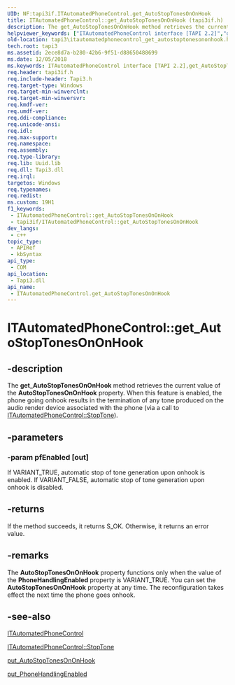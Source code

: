 ```yaml
---
UID: NF:tapi3if.ITAutomatedPhoneControl.get_AutoStopTonesOnOnHook
title: ITAutomatedPhoneControl::get_AutoStopTonesOnOnHook (tapi3if.h)
description: The get_AutoStopTonesOnOnHook method retrieves the current value of the AutoStopTonesOnOnHook property.
helpviewer_keywords: ["ITAutomatedPhoneControl interface [TAPI 2.2]","get_AutoStopTonesOnOnHook method","ITAutomatedPhoneControl.get_AutoStopTonesOnOnHook","ITAutomatedPhoneControl::get_AutoStopTonesOnOnHook","_tapi3_itautomatedphonecontrol_get_autostoptonesononhook","get_AutoStopTonesOnOnHook","get_AutoStopTonesOnOnHook method [TAPI 2.2]","get_AutoStopTonesOnOnHook method [TAPI 2.2]","ITAutomatedPhoneControl interface","tapi3.itautomatedphonecontrol_get_autostoptonesononhook","tapi3if/ITAutomatedPhoneControl::get_AutoStopTonesOnOnHook"]
old-location: tapi3\itautomatedphonecontrol_get_autostoptonesononhook.htm
tech.root: tapi3
ms.assetid: 2ece8d7a-b280-42b6-9f51-d88650488699
ms.date: 12/05/2018
ms.keywords: ITAutomatedPhoneControl interface [TAPI 2.2],get_AutoStopTonesOnOnHook method, ITAutomatedPhoneControl.get_AutoStopTonesOnOnHook, ITAutomatedPhoneControl::get_AutoStopTonesOnOnHook, _tapi3_itautomatedphonecontrol_get_autostoptonesononhook, get_AutoStopTonesOnOnHook, get_AutoStopTonesOnOnHook method [TAPI 2.2], get_AutoStopTonesOnOnHook method [TAPI 2.2],ITAutomatedPhoneControl interface, tapi3.itautomatedphonecontrol_get_autostoptonesononhook, tapi3if/ITAutomatedPhoneControl::get_AutoStopTonesOnOnHook
req.header: tapi3if.h
req.include-header: Tapi3.h
req.target-type: Windows
req.target-min-winverclnt: 
req.target-min-winversvr: 
req.kmdf-ver: 
req.umdf-ver: 
req.ddi-compliance: 
req.unicode-ansi: 
req.idl: 
req.max-support: 
req.namespace: 
req.assembly: 
req.type-library: 
req.lib: Uuid.lib
req.dll: Tapi3.dll
req.irql: 
targetos: Windows
req.typenames: 
req.redist: 
ms.custom: 19H1
f1_keywords:
 - ITAutomatedPhoneControl::get_AutoStopTonesOnOnHook
 - tapi3if/ITAutomatedPhoneControl::get_AutoStopTonesOnOnHook
dev_langs:
 - c++
topic_type:
 - APIRef
 - kbSyntax
api_type:
 - COM
api_location:
 - Tapi3.dll
api_name:
 - ITAutomatedPhoneControl.get_AutoStopTonesOnOnHook
---
```


# ITAutomatedPhoneControl::get_AutoStopTonesOnOnHook


## -description

The 
<b>get_AutoStopTonesOnOnHook</b> method retrieves the current value of the <b>AutoStopTonesOnOnHook</b> property. When this feature is enabled, the phone going onhook results in the termination of any tone produced on the audio render device associated with the phone (via a call to 
<a href="/windows/desktop/api/tapi3if/nf-tapi3if-itautomatedphonecontrol-stoptone">ITAutomatedPhoneControl::StopTone</a>).

## -parameters

### -param pfEnabled [out]

If VARIANT_TRUE, automatic stop of tone generation upon onhook is enabled. If VARIANT_FALSE, automatic stop of tone generation upon onhook is disabled.

## -returns

If the method succeeds, it returns S_OK. Otherwise, it returns an error value.

## -remarks

The <b>AutoStopTonesOnOnHook</b> property functions only when the value of the <b>PhoneHandlingEnabled</b> property is VARIANT_TRUE. You can set the <b>AutoStopTonesOnOnHook</b> property at any time. The reconfiguration takes effect the next time the phone goes onhook.

## -see-also

<a href="/windows/desktop/api/tapi3if/nn-tapi3if-itautomatedphonecontrol">ITAutomatedPhoneControl</a>



<a href="/windows/desktop/api/tapi3if/nf-tapi3if-itautomatedphonecontrol-stoptone">ITAutomatedPhoneControl::StopTone</a>



<a href="/windows/desktop/api/tapi3if/nf-tapi3if-itautomatedphonecontrol-put_autostoptonesononhook">put_AutoStopTonesOnOnHook</a>



<a href="/windows/desktop/api/tapi3if/nf-tapi3if-itautomatedphonecontrol-put_phonehandlingenabled">put_PhoneHandlingEnabled</a>
